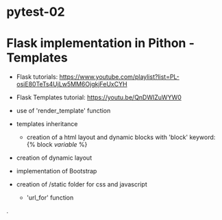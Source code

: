 # pytest-02
# Flask implementation in Pithon - Templates

- Flask tutorials: https://www.youtube.com/playlist?list=PL-osiE80TeTs4UjLw5MM6OjgkjFeUxCYH
- Flask Templates tutorial: https://youtu.be/QnDWIZuWYW0

- use of 'render_template' function
- templates inheritance
  - creation of a html layout and dynamic blocks with 'block' keyword: {% block *variable* %}
- creation of dynamic layout
- implementation of Bootstrap
- creation of /static folder for css and javascript
  - 'url_for' function

.


